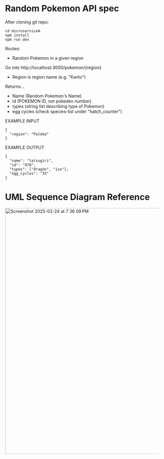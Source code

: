 # Random Pokemon API spec 

After cloning git repo: 
```
cd microserviceA
npm install
npm run dev
```

Routes:
- Random Pokemon in a given region

Go into http://localhost:3000/pokemon/{region}
- Region is region name (e.g. "Kanto")

Returns...
- Name (Random Pokemon's Name)
- id (POKEMON ID, not pokedex number)
- types (string list describing type of Pokemon)
- egg cycles (check species-list under "hatch_counter")

EXAMPLE INPUT
```
{
  "region": "Paldea"
}
```

EXAMPLE OUTPUT
```
{
  "name": "tatsugiri",
  "id": "978",
  "types": ["dragon", "ice"],
  "egg_cycles": "35"
}
```

# UML Sequence Diagram Reference

<img width="806" alt="Screenshot 2025-02-24 at 7 36 09 PM" src="https://github.com/user-attachments/assets/87dbc2bb-3762-4d08-89f8-5098529df1a9" />

